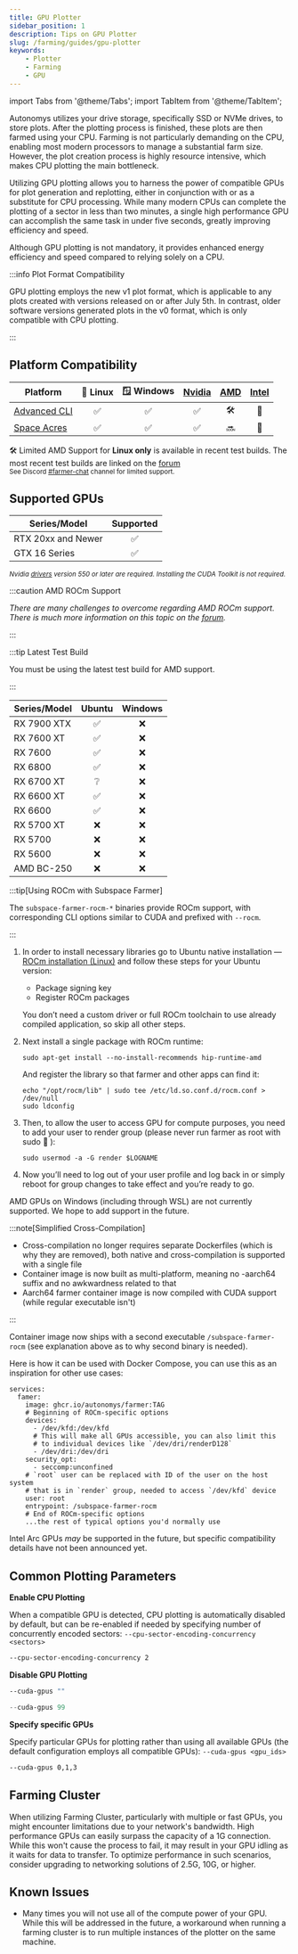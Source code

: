 ```yaml
---
title: GPU Plotter
sidebar_position: 1
description: Tips on GPU Plotter
slug: /farming/guides/gpu-plotter
keywords:
    - Plotter
    - Farming
    - GPU
---
```


import Tabs from '@theme/Tabs';
import TabItem from '@theme/TabItem';

Autonomys utilizes your drive storage, specifically SSD or NVMe drives, to store plots. After the plotting process is finished, these plots are then farmed using your CPU. Farming is not particularly demanding on the CPU, enabling most modern processors to manage a substantial farm size. However, the plot creation process is highly resource intensive, which makes CPU plotting the main bottleneck.

Utilizing GPU plotting allows you to harness the power of compatible GPUs for plot generation and replotting, either in conjunction with or as a substitute for CPU processing. While many modern CPUs can complete the plotting of a sector in less than two minutes, a single high performance GPU can accomplish the same task in under five seconds, greatly improving efficiency and speed.

Although GPU plotting is not mandatory, it provides enhanced energy efficiency and speed compared to relying solely on a CPU.


:::info Plot Format Compatibility

GPU plotting employs the new v1 plot format, which is applicable to any plots created with versions released on or after July 5th. In contrast, older software versions generated plots in the v0 format, which is only compatible with CPU plotting.

:::


## Platform Compatibility

| Platform | 🐧 Linux | 🪟 Windows | [Nvidia](/farming/guides/gpu-plotter?brand=nvidia#supported-gpus) | [AMD](/farming/guides/gpu-plotter?brand=amd#supported-gpus) | [Intel](/farming/guides/gpu-plotter?brand=intel#supported-gpus) |
|---|:-:|:-:|:-:|:-:|:-:|
| [Advanced CLI](https://github.com/autonomys/subspace/releases) | ✅ | ✅ |✅ | 🛠️ | 🔮 |
| [Space Acres](https://github.com/autonomys/space-acres/releases) | ✅ | ✅ | ✅ | 🔜 | 🔮 |

🛠️ Limited AMD Support for **Linux only** is available in recent test builds. The most recent test builds are linked on the [forum](https://forum.autonomys.xyz/t/rocm-gpu-support-amd/4440)
<br />
<small>See Discord [#farmer-chat](https://discord.com/channels/864285291518361610/1062507270539321485) channel for limited support.</small>


## Supported GPUs

<Tabs queryString="brand">


<TabItem value="nvidia" label="Nvidia" queryString="nvidia" default>


| Series/Model | Supported |
|---|:--:|
| RTX 20xx and Newer | ✅ |
| GTX 16 Series | ✅ |


<small>*Nvidia [drivers](https://developer.nvidia.com/cuda-downloads) version 550 or later are required. Installing the CUDA Toolkit is not required.*</small>

</TabItem>

<TabItem value="amd" label="AMD" default>

:::caution AMD ROCm Support

*There are many challenges to overcome regarding AMD ROCm support. There is much more information on this topic on the [forum](https://forum.autonomys.xyz/t/rocm-gpu-support-amd/4440).*

:::

:::tip Latest Test Build

You must be using the latest test build for AMD support.

:::

| Series/Model | Ubuntu |Windows |
|---|:---:|:---:|
| RX 7900 XTX | ✅ | ❌ |
| RX 7600 XT | ✅ | ❌ |
| RX 7600 | ✅ | ❌ |
| RX 6800 | ✅ | ❌ |
| RX 6700 XT | ❔ | ❌ |
| RX 6600 XT | ✅ | ❌ |
| RX 6600 | ✅ | ❌ |
| RX 5700 XT | ❌ | ❌ |
| RX 5700 | ❌ | ❌ |
| RX 5600 | ❌ | ❌ |
| AMD BC-250 | ❌ | ❌ |


<Tabs groupId="OS">

<TabItem value="linux" label="🐧 Ubuntu" default>

:::tip[Using ROCm with Subspace Farmer]

The `subspace-farmer-rocm-*` binaries provide ROCm support, with corresponding CLI options similar to CUDA and prefixed with `--rocm`.

:::

1.  In order to install necessary libraries go to Ubuntu native installation — [ROCm installation (Linux)](https://rocm.docs.amd.com/projects/install-on-linux/en/docs-6.2.2/install/native-install/ubuntu.html) and follow these steps for your Ubuntu version:

    - Package signing key
    - Register ROCm packages

    You don’t need a custom driver or full ROCm toolchain to use already compiled application, so skip all other steps.

2.  Next install a single package with ROCm runtime:

    ```text
    sudo apt-get install --no-install-recommends hip-runtime-amd
    ```
    And register the library so that farmer and other apps can find it:

    ```text
    echo "/opt/rocm/lib" | sudo tee /etc/ld.so.conf.d/rocm.conf > /dev/null
    sudo ldconfig
    ```

3.  Then, to allow the user to access GPU for compute purposes, you need to add your user to render group (please never run farmer as root with sudo :pray: ):

    ```text
    sudo usermod -a -G render $LOGNAME
    ```

4.  Now you’ll need to log out of your user profile and log back in or simply reboot for group changes to take effect and you’re ready to go.

</TabItem>

<TabItem value="windows" label="🪟 Windows">

AMD GPUs on Windows (including through WSL) are not currently supported. We hope to add support in the future.

</TabItem>

<TabItem value="docker" label="🐳 Docker">

:::note[Simplified Cross-Compilation]

- Cross-compilation no longer requires separate Dockerfiles (which is why they are removed), both native and cross-compilation is supported with a single file
- Container image is now built as multi-platform, meaning no -aarch64 suffix and no awkwardness related to that
- Aarch64 farmer container image is now compiled with CUDA support (while regular executable isn't)

:::

Container image now ships with a second executable `/subspace-farmer-rocm` (see explanation above as to why second binary is needed).

Here is how it can be used with Docker Compose, you can use this as an inspiration for other use cases:

```text
services:
  famer:
    image: ghcr.io/autonomys/farmer:TAG
    # Beginning of ROCm-specific options
    devices:
      - /dev/kfd:/dev/kfd
      # This will make all GPUs accessible, you can also limit this
      # to individual devices like `/dev/dri/renderD128`
      - /dev/dri:/dev/dri
    security_opt:
      - seccomp:unconfined
    # `root` user can be replaced with ID of the user on the host system
    # that is in `render` group, needed to access `/dev/kfd` device
    user: root
    entrypoint: /subspace-farmer-rocm
    # End of ROCm-specific options
    ...the rest of typical options you'd normally use
```
</TabItem>


</Tabs>

</TabItem>

<TabItem value="intel" label="Intel" default>

Intel Arc GPUs *may* be supported in the future, but specific compatibility details have not been announced yet.

</TabItem>

</Tabs>

## Common Plotting Parameters

**Enable CPU Plotting**

When a compatible GPU is detected, CPU plotting is automatically disabled by default, but can be re-enabled if needed by specifying number of concurrently encoded sectors: `--cpu-sector-encoding-concurrency <sectors>`

  ```bash
  --cpu-sector-encoding-concurrency 2
  ```

**Disable GPU Plotting**

  ```bash title="Linux"
  --cuda-gpus ""
  ```

  ```powershell title="Windows"
  --cuda-gpus 99
  ```

**Specify specific GPUs**

Specify particular GPUs for plotting rather than using all available GPUs (the default configuration employs all compatible GPUs): `--cuda-gpus <gpu_ids>`

  ```bash
  --cuda-gpus 0,1,3
  ```

## Farming Cluster
  
When utilizing Farming Cluster, particularly with multiple or fast GPUs, you might encounter limitations due to your network's bandwidth. High performance GPUs can easily surpass the capacity of a 1G connection. While this won't cause the process to fail, it may result in your GPU idling as it waits for data to transfer. To optimize performance in such scenarios, consider upgrading to networking solutions of 2.5G, 10G, or higher.


## Known Issues

- Many times you will not use all of the compute power of your GPU. While this will be addressed in the future, a workaround when running a farming cluster is to run multiple instances of the plotter on the same machine.
